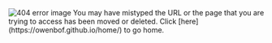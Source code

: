 <img src="https://cdn.joecollyer.com/image/404.png" alt="404 error image">
You may have mistyped the URL or the page that you are trying to access has been moved or deleted. Click [here](https://owenbof.github.io/home/) to go home.
